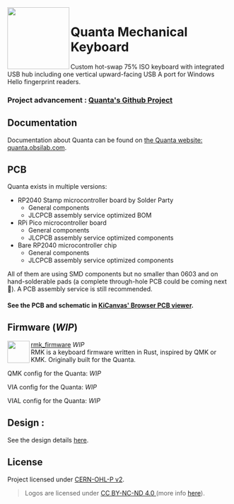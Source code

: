 <img align="left" height="140" src="https://user-images.githubusercontent.com/23436953/233587902-4c61e8fd-951d-454f-9dfa-1ea4b9c6a239.svg">

# Quanta Mechanical Keyboard
Custom hot-swap 75% ISO keyboard with integrated USB hub including one vertical upward-facing USB A port for Windows Hello fingerprint readers.  

### Project advancement : [Quanta's Github Project](https://github.com/orgs/ObsiLab/projects/2)  

## Documentation
Documentation about Quanta can be found on [the Quanta website: quanta.obsilab.com](https://quanta.obsilab.com).

## PCB
Quanta exists in multiple versions:
- RP2040 Stamp microcontroller board by Solder Party
  - General components
  - JLCPCB assembly service optimized BOM
- RPi Pico microcontroller board
  - General components
  - JLCPCB assembly service optimized components
- Bare RP2040 microcontroller chip
  - General components
  - JLCPCB assembly service optimized components

All of them are using SMD components but no smaller than 0603 and on hand-solderable pads (a complete through-hole PCB could be coming next 👀). A PCB assembly service is still recommended.

#### See the PCB and schematic in [KiCanvas' Browser PCB viewer](https://kicanvas.org/?github=https%3A%2F%2Fgithub.com%2FLucasPlacentino%2FQuanta%2Ftree%2Fmain%2FQuanta_RP2040Stamp_JLCPCBAoptimized).


## Firmware (_WIP_)
<img align="left" height="50" src="https://user-images.githubusercontent.com/23436953/178243491-15feeaaf-8cb2-4e8b-91a6-5bcb316d6a1f.png">

[rmk_firmware](https://github.com/ObsiLab/rmk_firmware) _WIP_  
RMK is a keyboard firmware written in Rust, inspired by QMK or KMK. Originally built for the Quanta.

QMK config for the Quanta: _WIP_  

VIA config for the Quanta: _WIP_  

VIAL config for the Quanta: _WIP_  

## Design :
See the design details [here](/design).

## License
Project licensed under [CERN-OHL-P v2](LICENSE).

> Logos are licensed under [CC BY-NC-ND 4.0 ](https://creativecommons.org/licenses/by-nc-nd/4.0/) (more info [here](/design/README.md)).
